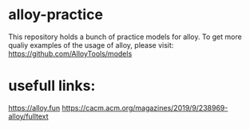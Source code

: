 # alloy-practice

This repository holds a bunch of practice models for alloy.
To get more qualiy examples of the usage of alloy, please visit: https://github.com/AlloyTools/models

# usefull links:
https://alloy.fun
https://cacm.acm.org/magazines/2019/9/238969-alloy/fulltext
